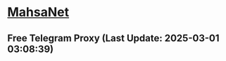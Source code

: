 
# [MahsaNet](https://t.me/mahsa_net)
## Free Telegram Proxy (Last Update: 2025-03-01 03:08:39)

    